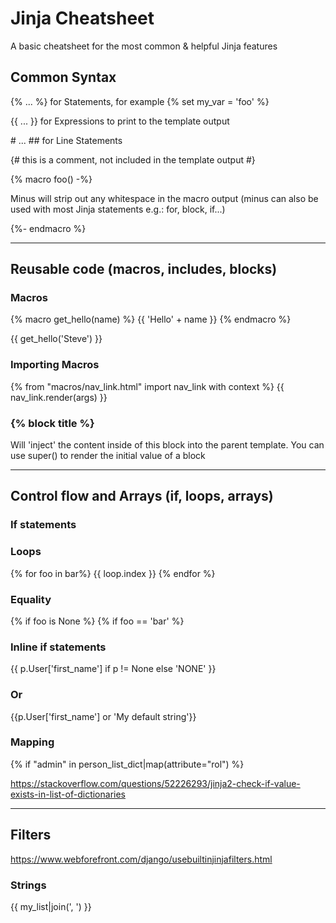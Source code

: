 
# Jinja Cheatsheet
A basic cheatsheet for the most common & helpful Jinja features


## Common Syntax

{% ... %} for Statements, for example 
{% set my_var = 'foo' %}

{{ ... }} for Expressions to print to the template output

\#  ... ## for Line Statements

{# this is a comment, not included in the template output #}

{% macro foo() -%}

Minus will strip out any whitespace in the macro output (minus can also be used with most Jinja statements e.g.: for, block, if...)

{%- endmacro %}

---
## Reusable code (macros, includes, blocks)

### Macros
{% macro get_hello(name) %}
{{ 'Hello' + name }}
{% endmacro %}

{{ get_hello('Steve') }}

### Importing Macros
{% from "macros/nav_link.html" import nav_link with context %}
{{ nav_link.render(args) }}

### {% block title %}
Will 'inject' the content inside of this block into the parent template. You can use super() to render the initial value of a block

---
## Control flow and Arrays (if, loops, arrays)

### If statements

### Loops
{% for foo in bar%}
{{ loop.index }}
{% endfor %}

### Equality
{% if foo is None %}
{% if foo == 'bar' %}

### Inline if statements 
{{ p.User['first_name'] if p != None else 'NONE' }}

### Or
{{p.User['first_name'] or 'My default string'}}

### Mapping
{% if "admin" in person_list_dict|map(attribute="rol") %}

https://stackoverflow.com/questions/52226293/jinja2-check-if-value-exists-in-list-of-dictionaries


---
## Filters
https://www.webforefront.com/django/usebuiltinjinjafilters.html


### Strings
{{ my_list|join(', ') }}
